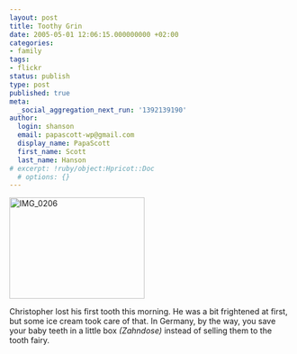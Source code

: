 ```yaml
---
layout: post
title: Toothy Grin
date: 2005-05-01 12:06:15.000000000 +02:00
categories:
- family
tags:
- flickr
status: publish
type: post
published: true
meta:
  _social_aggregation_next_run: '1392139190'
author:
  login: shanson
  email: papascott-wp@gmail.com
  display_name: PapaScott
  first_name: Scott
  last_name: Hanson
# excerpt: !ruby/object:Hpricot::Doc
  # options: {}
---
```

<p><a href="http://www.flickr.com/photos/papascott/11741568/" title="Flickr"><img src="http://photos8.flickr.com/11741568_42cc2e8d10_m.jpg" border="0" width="240" height="180" alt="IMG_0206" /></a></p>
<p>Christopher lost his first tooth this morning. He was a bit frightened at first, but some ice cream took care of that. In Germany, by the way,  you save your baby teeth in a little box <em>(Zahndose)</em> instead of selling them to the tooth fairy.</p>
